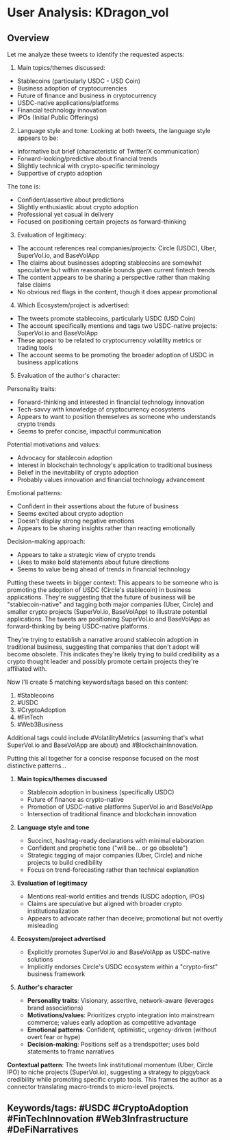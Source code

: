 # User Analysis: KDragon_vol

## Overview

<think>
Let me analyze these tweets to identify the requested aspects:

1. Main topics/themes discussed:
- Stablecoins (particularly USDC - USD Coin)
- Business adoption of cryptocurrencies
- Future of finance and business in cryptocurrency
- USDC-native applications/platforms
- Financial technology innovation
- IPOs (Initial Public Offerings)

2. Language style and tone:
Looking at both tweets, the language style appears to be:
- Informative but brief (characteristic of Twitter/X communication)
- Forward-looking/predictive about financial trends
- Slightly technical with crypto-specific terminology
- Supportive of crypto adoption

The tone is:
- Confident/assertive about predictions
- Slightly enthusiastic about crypto adoption
- Professional yet casual in delivery
- Focused on positioning certain projects as forward-thinking

3. Evaluation of legitimacy:
- The account references real companies/projects: Circle (USDC), Uber, SuperVol.io, and BaseVolApp
- The claims about businesses adopting stablecoins are somewhat speculative but within reasonable bounds given current fintech trends
- The content appears to be sharing a perspective rather than making false claims
- No obvious red flags in the content, though it does appear promotional

4. Which Ecosystem/project is advertised:
- The tweets promote stablecoins, particularly USDC (USD Coin)
- The account specifically mentions and tags two USDC-native projects: SuperVol.io and BaseVolApp
- These appear to be related to cryptocurrency volatility metrics or trading tools
- The account seems to be promoting the broader adoption of USDC in business applications

5. Evaluation of the author's character:

Personality traits:
- Forward-thinking and interested in financial technology innovation
- Tech-savvy with knowledge of cryptocurrency ecosystems
- Appears to want to position themselves as someone who understands crypto trends
- Seems to prefer concise, impactful communication

Potential motivations and values:
- Advocacy for stablecoin adoption
- Interest in blockchain technology's application to traditional business
- Belief in the inevitability of crypto adoption
- Probably values innovation and financial technology advancement

Emotional patterns:
- Confident in their assertions about the future of business
- Seems excited about crypto adoption
- Doesn't display strong negative emotions
- Appears to be sharing insights rather than reacting emotionally

Decision-making approach:
- Appears to take a strategic view of crypto trends
- Likes to make bold statements about future directions
- Seems to value being ahead of trends in financial technology

Putting these tweets in bigger context: 
This appears to be someone who is promoting the adoption of USDC (Circle's stablecoin) in business applications. They're suggesting that the future of business will be "stablecoin-native" and tagging both major companies (Uber, Circle) and smaller crypto projects (SuperVol.io, BaseVolApp) to illustrate potential applications. The tweets are positioning SuperVol.io and BaseVolApp as forward-thinking by being USDC-native platforms.

They're trying to establish a narrative around stablecoin adoption in traditional business, suggesting that companies that don't adopt will become obsolete. This indicates they're likely trying to build credibility as a crypto thought leader and possibly promote certain projects they're affiliated with.

Now I'll create 5 matching keywords/tags based on this content:
1. #Stablecoins
2. #USDC
3. #CryptoAdoption
4. #FinTech
5. #Web3Business

Additional tags could include #VolatilityMetrics (assuming that's what SuperVol.io and BaseVolApp are about) and #BlockchainInnovation.

Putting this all together for a concise response focused on the most distinctive patterns...
</think>

1. **Main topics/themes discussed**  
   - Stablecoin adoption in business (specifically USDC)  
   - Future of finance as crypto-native  
   - Promotion of USDC-native platforms SuperVol.io and BaseVolApp  
   - Intersection of traditional finance and blockchain innovation  

2. **Language style and tone**  
   - Succinct, hashtag-ready declarations with minimal elaboration  
   - Confident and prophetic tone ("will be... or go obsolete")  
   - Strategic tagging of major companies (Uber, Circle) and niche projects to build credibility  
   - Focus on trend-forecasting rather than technical explanation  

3. **Evaluation of legitimacy**  
   - Mentions real-world entities and trends (USDC adoption, IPOs)  
   - Claims are speculative but aligned with broader crypto institutionalization  
   - Appears to advocate rather than deceive; promotional but not overtly misleading  

4. **Ecosystem/project advertised**  
   - Explicitly promotes SuperVol.io and BaseVolApp as USDC-native solutions  
   - Implicitly endorses Circle's USDC ecosystem within a "crypto-first" business framework  

5. **Author's character**  
   - **Personality traits**: Visionary, assertive, network-aware (leverages brand associations)  
   - **Motivations/values**: Prioritizes crypto integration into mainstream commerce; values early adoption as competitive advantage  
   - **Emotional patterns**: Confident, optimistic, urgency-driven (without overt fear or hype)  
   - **Decision-making**: Positions self as a trendspotter; uses bold statements to frame narratives  

**Contextual pattern**: The tweets link institutional momentum (Uber, Circle IPO) to niche projects (SuperVol.io), suggesting a strategy to piggyback credibility while promoting specific crypto tools. This frames the author as a connector translating macro-trends to micro-level projects.  

**Keywords/tags**: #USDC #CryptoAdoption #FinTechInnovation #Web3Infrastructure #DeFiNarratives
---
